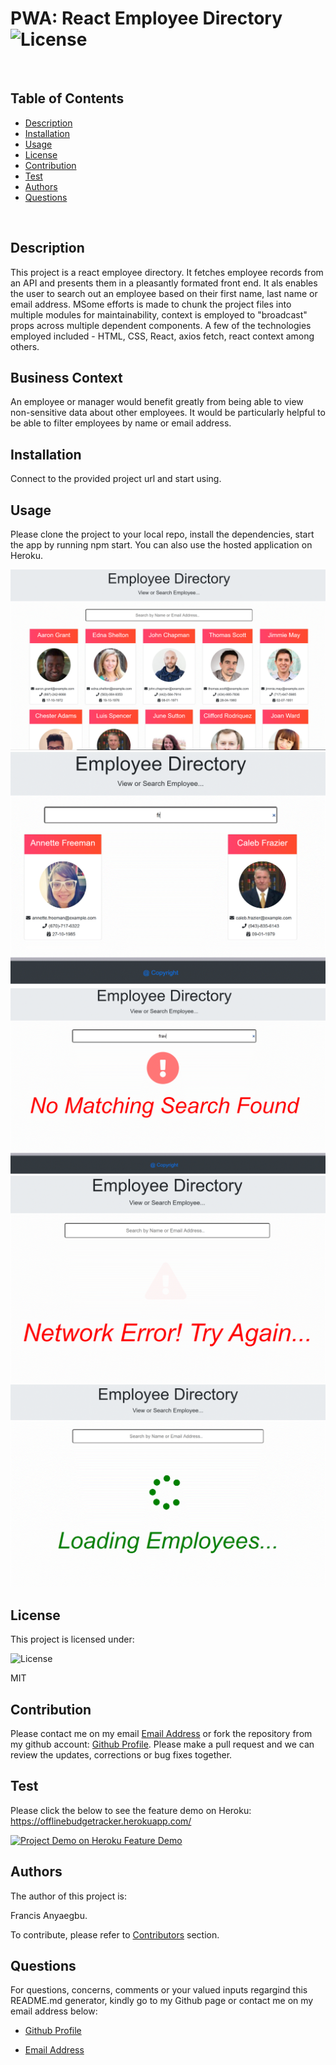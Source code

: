 
  # PWA: React Employee Directory  ![License](https://img.shields.io/badge/License-MIT-blue.svg)
  
  <br>
  
  ## Table of Contents
  
  - [Description](#description)
  - [Installation](#installation)
  - [Usage](#usage)
  - [License](#license)
  - [Contribution](#contribution)
  - [Test](#test)
  - [Authors](#authors)
  - [Questions](#questions)
  
  <br>
  
  ## Description  
  
  This project is a react employee directory. It fetches employee records from an API and presents them in a pleasantly formated front end. It als enables the user to search out an employee based on their first name, last name or email address. MSome efforts is made to chunk the project files into multiple modules for maintainability, context is employed to "broadcast" props across multiple dependent components. A few of the technologies employed included - HTML, CSS, React, axios fetch, react context among others.
  

## Business Context

An employee or manager would benefit greatly from being able to view non-sensitive data about other employees. It would be particularly helpful to be able to filter employees by name or email address.
  
  ## Installation
  
  Connect to the provided project url and start using.
  
  ## Usage
  
Please clone the project to your local repo, install the dependencies, start the app by running npm start. You can also use the hosted application on Heroku. 

 ![Landing Page](./src/util/img/pg1.png)
 ![Functionality-1](./src/util/img/ofl.png)
 ![Functionality-2](./src/util/img/cshed.png)
 ![Functionality-3](./src/util/img/nw.png)
 ![Functionality-3](./src/util/img/ol.png)
  
  ## License
  
  This project is licensed under:
  
   ![License](https://img.shields.io/badge/License-MIT-blue.svg)
  
  MIT
  
  ## Contribution
  
  Please contact me on my email [Email Address](anyaegbufrancis@gmail.com) or fork the repository from my github account: [Github Profile](https://github.com/anyaegbufrancis). Please make a pull request and we can review the updates, corrections or bug fixes together.
  
  ## Test
  
  Please click the below to see the feature demo on Heroku: https://offlinebudgetracker.herokuapp.com/
  
  [![Project Demo on Heroku Feature Demo](./public/assets//Images/pg1.png)](https://reactemployedirectory.herokuapp.com/)
  
  ## Authors
  
  The author of this project is: 
  
  Francis Anyaegbu. 
  
  To contribute, please refer to [Contributors](#contributors) section.
  
  ## Questions
  
  For questions, concerns, comments or your valued inputs regargind this README.md generator, kindly go to my Github page or contact me on my email address below:
    
  - [Github Profile](https://github.com/anyaegbufrancis)
                    
  - [Email Address](anyaegbufrancis@gmail.com)
